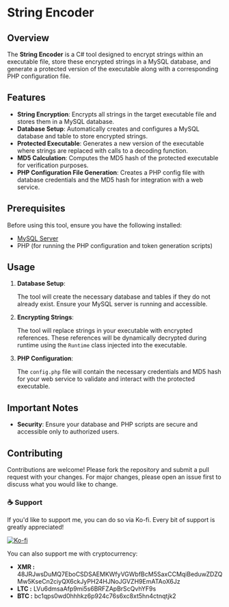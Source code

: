﻿<!DOCTYPE html>
<html lang="en">
<head>
    <meta charset="UTF-8">
    <meta name="viewport" content="width=device-width, initial-scale=1.0">
    <title>String Encoder - README</title>

</head>
<body>

<h1>String Encoder</h1>

<h2>Overview</h2>
<p>The <strong>String Encoder</strong> is a C# tool designed to encrypt strings within an executable file, store these encrypted strings in a MySQL database, and generate a protected version of the executable along with a corresponding PHP configuration file.</p>

<h2>Features</h2>
<ul>
    <li><strong>String Encryption</strong>: Encrypts all strings in the target executable file and stores them in a MySQL database.</li>
    <li><strong>Database Setup</strong>: Automatically creates and configures a MySQL database and table to store encrypted strings.</li>
    <li><strong>Protected Executable</strong>: Generates a new version of the executable where strings are replaced with calls to a decoding function.</li>
    <li><strong>MD5 Calculation</strong>: Computes the MD5 hash of the protected executable for verification purposes.</li>
    <li><strong>PHP Configuration File Generation</strong>: Creates a PHP config file with database credentials and the MD5 hash for integration with a web service.</li>
</ul>

<h2>Prerequisites</h2>
<p>Before using this tool, ensure you have the following installed:</p>
<ul>
    <li><a href="https://dev.mysql.com/downloads/mysql/">MySQL Server</a></li>
    <li>PHP (for running the PHP configuration and token generation scripts)</li>
</ul>

<h2>Usage</h2>
<ol>
    <li><strong>Database Setup</strong>:
        <p>The tool will create the necessary database and tables if they do not already exist. Ensure your MySQL server is running and accessible.</p>
    </li>
    <li><strong>Encrypting Strings</strong>:
        <p>The tool will replace strings in your executable with encrypted references. These references will be dynamically decrypted during runtime using the <code>Runtime</code> class injected into the executable.</p>
    </li>
    <li><strong>PHP Configuration</strong>:
        <p>The <code>config.php</code> file will contain the necessary credentials and MD5 hash for your web service to validate and interact with the protected executable.</p>
    </li>
</ol>

<h2>Important Notes</h2>
<ul>
    <li><strong>Security</strong>: Ensure your database and PHP scripts are secure and accessible only to authorized users.</li>
</ul>

<h2>Contributing</h2>
<p>Contributions are welcome! Please fork the repository and submit a pull request with your changes. For major changes, please open an issue first to discuss what you would like to change.</p>

<h3 align="left">☕ Support</h3>
<p align="left">If you'd like to support me, you can do so via Ko-fi. Every bit of support is greatly appreciated!</p>
<p align="left">
  <a href='https://ko-fi.com/K3K611OMU5' target='_blank'>
    <img src='https://ko-fi.com/img/githubbutton_sm.svg' alt='Ko-fi' />
  </a>
</p>

<p align="left">You can also support me with cryptocurrency:</p>
<ul align="left">
  <li><strong>XMR :</strong> 48JRJwsDuMQ7EboCSDSAEMKWfyVGWbfBcM5SaxCCMqiBeduwZDZQMw5KseCn2ciyQX6ckJyPH24HJNoJGVZH9EmATAoX6Jz</li>
  <li><strong>LTC :</strong> LVu6dmsaAfp9mi5s6BRFZApBrScQvhYF9s</li>
  <li><strong>BTC :</strong> bc1qps0wd0hhhkz6p924c76s6xc8xt5hn4ctnqtjk2</li>
</ul>

</body>
</html>
